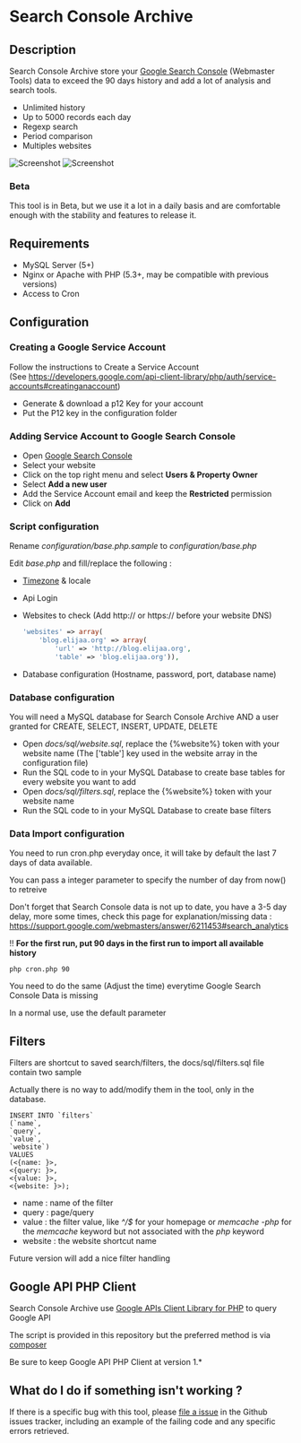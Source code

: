 # Search Console Archive #

## Description ##

Search Console Archive store your [Google Search Console](https://www.google.com/webmasters) (Webmaster Tools) data to exceed the 90 days history and add a lot of analysis and search tools.

- Unlimited history
- Up to 5000 records each day
- Regexp search
- Period comparison
- Multiples websites

![Screenshot](http://blog.elijaa.org/wp-content/uploads/2016/09/demo.jpg)  ![Screenshot](http://blog.elijaa.org/wp-content/uploads/2016/09/demo2.jpg)

### Beta ###

This tool is in Beta, but we use it a lot in a daily basis and are comfortable enough with the stability and features to release it.

## Requirements ##
- MySQL Server (5+)
- Nginx or Apache with PHP (5.3+, may be compatible with previous versions)
- Access to Cron

## Configuration ##

### Creating a Google Service Account ###

Follow the instructions to Create a Service Account  
(See https://developers.google.com/api-client-library/php/auth/service-accounts#creatinganaccount)

- Generate & download a p12 Key for your account
- Put the P12 key in the configuration folder

### Adding Service Account to Google Search Console ###

- Open [Google Search Console](https://www.google.com/webmasters)
- Select your website
- Click on the top right menu and select **Users & Property Owner**
- Select **Add a new user**
- Add the Service Account email and keep the **Restricted** permission
- Click on **Add**

### Script configuration ###

Rename *configuration/base.php.sample* to *configuration/base.php*

Edit *base.php* and fill/replace the following :
- [Timezone](http://php.net/manual/en/timezones.php) & locale
- Api Login
- Websites to check (Add http:// or https:// before your website DNS)

    ```php
    'websites' => array(
        'blog.elijaa.org' => array(
            'url' => 'http://blog.elijaa.org',
            'table' => 'blog.elijaa.org')),
    ```
    
- Database configuration (Hostname, password, port, database name)


### Database configuration ###

You will need a MySQL database for Search Console Archive AND a user granted for CREATE, SELECT, INSERT, UPDATE, DELETE

- Open *docs/sql/website.sql*, replace the {%website%} token with your website name 
(The ['table'] key used in the website array in the configuration file)
- Run the SQL code to in your MySQL Database to create base tables for every website you want to add
- Open *docs/sql/filters.sql*, replace the {%website%} token with your website name 
- Run the SQL code to in your MySQL Database to create base filters

### Data Import configuration ###

You need to run cron.php everyday once, it will take by default the last 7 days of data available.

You can pass a integer parameter to specify the number of day from now() to retreive

Don't forget that Search Console data is not up to date, you have a 3-5 day delay, more some times, check this page for explanation/missing data : https://support.google.com/webmasters/answer/6211453#search_analytics

!! **For the first run, put 90 days in the first run to import all available history**

    php cron.php 90

You need to do the same (Adjust the time) everytime Google Search Console Data is missing

In a normal use, use the default parameter

## Filters ##

Filters are shortcut to saved search/filters, the docs/sql/filters.sql file contain two sample

Actually there is no way to add/modify them in the tool, only in the database.

    INSERT INTO `filters`
    (`name`,
    `query`,
    `value`,
    `website`)
    VALUES
    (<{name: }>,
    <{query: }>,
    <{value: }>,
    <{website: }>);

- name : name of the filter
- query : page/query
- value : the filter value, like *^/$* for your homepage or *memcache -php* for the *memcache* keyword but not associated with the *php* keyword
- website : the website shortcut name

Future version will add a nice filter handling

## Google API PHP Client ##
Search Console Archive use [Google APIs Client Library for PHP](https://github.com/google/google-api-php-client) to query Google API

The script is provided in this repository but the preferred method is via [composer](https://getcomposer.org)

Be sure to keep Google API PHP Client at version 1.*

##  What do I do if something isn't working ? ##
If there is a specific bug with this tool, please [file a issue](https://github.com/OuestFrance-Multimedia/Search-Console-Archive/issues) in the Github issues tracker, including an example of the failing code and any specific errors retrieved.
